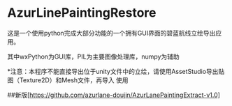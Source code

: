 # AzurLinePaintingRestore

这是一个使用python完成大部分功能的一个拥有GUI界面的碧蓝航线立绘导出应用。

其中wxPython为GUI库，PIL为主要图像处理库，numpy为辅助

*注意：本程序不能直接导出位于unity文件中的立绘，请使用AssetStudio导出贴图（Texture2D）和Mesh文件，再导入
使用

##新版[https://github.com/azurlane-doujin/AzurLanePaintingExtract-v1.0]
